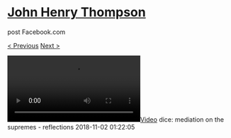 # [John Henry Thompson](../README.md)
post Facebook.com

[< Previous](2018-11-02-2.md) [Next >](2018-11-02-4.md)

[![](../media/2018-11-02/dice-mediation-on-the-supremes-reflections.mp4)](../README.md)
dice: mediation on the supremes - reflections
2018-11-02 01:22:05